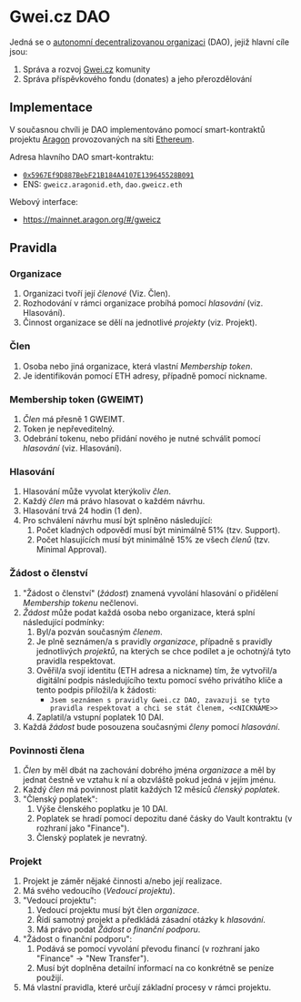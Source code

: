 # Gwei.cz DAO

Jedná se o [autonomní decentralizovanou organizaci](https://en.wikipedia.org/wiki/Decentralized_autonomous_organization) (DAO), jejiž hlavní cíle jsou:
1. Správa a rozvoj [Gwei.cz](https://gwei.cz) komunity
2. Správa příspěvkového fondu (donates) a jeho přerozdělování


## Implementace

V současnou chvíli je DAO implementováno pomocí smart-kontraktů projektu [Aragon](https://aragon.org/) provozovaných na síti [Ethereum](https://ethereum.org/).

Adresa hlavního DAO smart-kontraktu:
* [`0x5967Ef9D887BebF21B184A4107E139645528B091`](https://etherscan.io/address/dao.gweicz.eth)
* ENS: `gweicz.aragonid.eth`, `dao.gweicz.eth`

Webový interface:
* https://mainnet.aragon.org/#/gweicz


## Pravidla

### Organizace
1. Organizaci tvoří její *členové* (Viz. Člen).
1. Rozhodování v rámci organizace probíhá pomocí *hlasování* (viz. Hlasování).
1. Činnost organizace se dělí na jednotlivé *projekty* (viz. Projekt).

### Člen
1. Osoba nebo jiná organizace, která vlastní *Membership token*.
1. Je identifikován pomocí ETH adresy, případně pomocí nickname.

### Membership token (GWEIMT)
1. *Člen* má přesně 1 GWEIMT.
1. Token je nepřeveditelný.
1. Odebrání tokenu, nebo přidání nového je nutné schválit pomocí *hlasování* (viz. Hlasování).

### Hlasování
1. Hlasování může vyvolat kterýkoliv *člen*.
1. Každý *člen* má právo hlasovat o každém návrhu.
1. Hlasování trvá 24 hodin (1 den).
1. Pro schválení návrhu musí být splněno následující:
    1. Počet kladných odpovědí musí být minimálně 51% (tzv. Support).
    1. Počet hlasujících musí být minimálně 15% ze všech *členů* (tzv. Minimal Approval).
    
### Žádost o členství
1. "Žádost o členství" (*žádost*) znamená vyvolání hlasování o přidělení *Membership tokenu* nečlenovi.
1. *Žádost* může podat každá osoba nebo organizace, která splní následující podmínky:
    1. Byl/a pozván současným *členem*.
    1. Je plně seznámen/a s pravidly *organizace*, případně s pravidly jednotlivých *projektů*, na kterých se chce podílet a je ochotný/á tyto pravidla respektovat. 
    1. Ověřil/a svojí identitu (ETH adresa a nickname) tím, že vytvořil/a digitální podpis následujícího textu pomocí svého privátího klíče a tento podpis přiložil/a k žádosti:
        * `Jsem seznámen s pravidly Gwei.cz DAO, zavazuji se tyto pravidla respektovat a chci se stát členem, <<NICKNAME>>`
    1. Zaplatil/a vstupní poplatek 10 DAI.
1. Každá *žádost* bude posouzena současnými *členy* pomocí *hlasování*.

### Povinnosti člena
1. *Člen* by měl dbát na zachování dobrého jména *organizace* a měl by jednat čestně ve vztahu k ní a obzvláště pokud jedná v jejím jménu.
1. Každý *člen* má povinnost platit každých 12 měsíců *členský poplatek*.
1. "Členský poplatek":
    1. Výše členského poplatku je 10 DAI.
    1. Poplatek se hradí pomocí depozitu dané čásky do Vault kontraktu (v rozhraní jako "Finance").
    1. Členský poplatek je nevratný.

### Projekt
1. Projekt je záměr nějaké činnosti a/nebo její realizace.
1. Má svého vedoucího (*Vedoucí projektu*).
1. "Vedoucí projektu":
    1. Vedoucí projektu musí být člen *organizace*.
    1. Řídí samotný projekt a předkládá zásadní otázky k *hlasování*.
    1. Má právo podat *Žádost o finanční podporu*.
1. "Žádost o finanční podporu":
    1. Podává se pomocí vyvolání převodu financí (v rozhraní jako "Finance" → "New Transfer").
    1. Musí být doplněna detailní informací na co konkrétně se peníze použijí.
1. Má vlastní pravidla, které určují základní procesy v rámci projektu.

